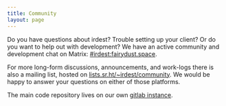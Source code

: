 ```yaml
---
title: Community
layout: page
---
```



Do you have questions about irdest?  Trouble setting up your client?
Or do you want to help out with development?  We have an active
community and development chat on Matrix:  [#irdest:fairydust.space][matrix].

For more long-form discussions, announcements, and work-logs there is
also a mailing list, hosted on [lists.sr.ht/~irdest/community][mail].
We would be happy to answer your questions on either of those
platforms.

The main code repository lives on our own [gitlab
instance](https://git.irde.st/irdest).


[matrix]: https://matrix.to/#/#irdest:fairydust.space?via=ontheblueplanet.com&via=matrix.org&via=fairydust.space
[mail]: https://lists.sr.ht/~irdest/community

